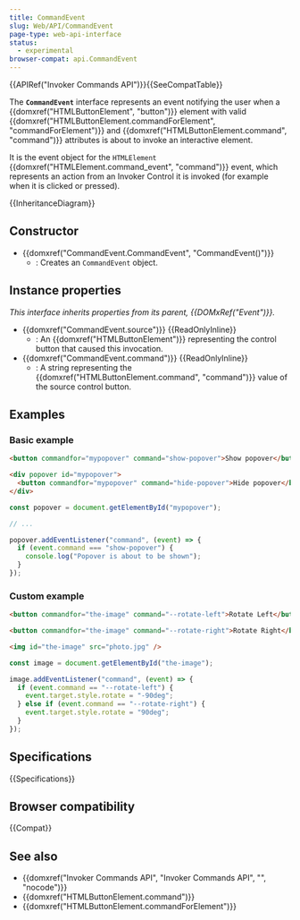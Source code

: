 ```yaml
---
title: CommandEvent
slug: Web/API/CommandEvent
page-type: web-api-interface
status:
  - experimental
browser-compat: api.CommandEvent
---
```


{{APIRef("Invoker Commands API")}}{{SeeCompatTable}}

The **`CommandEvent`** interface represents an event notifying the user when a {{domxref("HTMLButtonElement", "button")}} element with valid {{domxref("HTMLButtonElement.commandForElement", "commandForElement")}} and {{domxref("HTMLButtonElement.command", "command")}} attributes is about to invoke an interactive element.

It is the event object for the `HTMLElement` {{domxref("HTMLElement.command_event", "command")}} event, which represents an action from an Invoker Control it is invoked (for example when it is clicked or pressed).

{{InheritanceDiagram}}

## Constructor

- {{domxref("CommandEvent.CommandEvent", "CommandEvent()")}}
  - : Creates an `CommandEvent` object.

## Instance properties

_This interface inherits properties from its parent, {{DOMxRef("Event")}}._

- {{domxref("CommandEvent.source")}} {{ReadOnlyInline}}
  - : An {{domxref("HTMLButtonElement")}} representing the control button that caused this invocation.
- {{domxref("CommandEvent.command")}} {{ReadOnlyInline}}
  - : A string representing the {{domxref("HTMLButtonElement.command", "command")}} value of the source control button.

## Examples

### Basic example

```html
<button commandfor="mypopover" command="show-popover">Show popover</button>

<div popover id="mypopover">
  <button commandfor="mypopover" command="hide-popover">Hide popover</button>
</div>
```

```js
const popover = document.getElementById("mypopover");

// ...

popover.addEventListener("command", (event) => {
  if (event.command === "show-popover") {
    console.log("Popover is about to be shown");
  }
});
```

### Custom example

```html
<button commandfor="the-image" command="--rotate-left">Rotate Left</button>

<button commandfor="the-image" command="--rotate-right">Rotate Right</button>

<img id="the-image" src="photo.jpg" />
```

```js
const image = document.getElementById("the-image");

image.addEventListener("command", (event) => {
  if (event.command == "--rotate-left") {
    event.target.style.rotate = "-90deg";
  } else if (event.command == "--rotate-right") {
    event.target.style.rotate = "90deg";
  }
});
```

## Specifications

{{Specifications}}

## Browser compatibility

{{Compat}}

## See also

- {{domxref("Invoker Commands API", "Invoker Commands API", "", "nocode")}}
- {{domxref("HTMLButtonElement.command")}}
- {{domxref("HTMLButtonElement.commandForElement")}}

